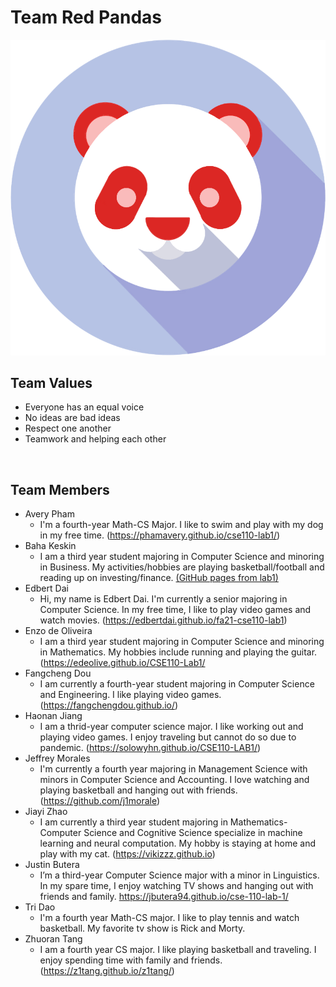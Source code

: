 # Team Red Pandas #

![Red Pandas Brand](branding/red-panda.png)

## Team Values ##

-  Everyone has an equal voice 
-  No ideas are bad ideas
-  Respect one another
-  Teamwork and helping each other

<br>

## Team Members ##
- Avery Pham
    - I'm a fourth-year Math-CS Major. I like to swim and play with my dog in my free time. (https://phamavery.github.io/cse110-lab1/)
- Baha Keskin
    - I am a third year student majoring in Computer Science and minoring in Business. My activities/hobbies are playing basketball/football and reading up on investing/finance. [(GitHub pages from lab1)](https://keskinmbaha.github.io/CSE110-Lab1/)
- Edbert Dai
    - Hi, my name is Edbert Dai. I'm currently a senior majoring in Computer Science. In my free time, I like to play video games and watch movies. (https://edbertdai.github.io/fa21-cse110-lab1)
- Enzo de Oliveira
    - I am a third year student majoring in Computer Science and minoring in Mathematics. My hobbies include running and playing the guitar. (https://edeolive.github.io/CSE110-Lab1/
- Fangcheng Dou
    - I am currently a fourth-year student majoring in Computer Science and Engineering. I like playing video games. (https://fangchengdou.github.io/)
- Haonan Jiang
    - I am a thrid-year computer science major. I like working out and playing video games. I enjoy traveling but cannot do so due to pandemic. (https://solowyhn.github.io/CSE110-LAB1/)
- Jeffrey Morales
    - I'm currently a fourth year majoring in Management Science with minors in Computer Science and Accounting. I love watching and playing basketball and hanging out with friends. (https://github.com/j1morale)
- Jiayi Zhao
    - I am currently a third year student majoring in Mathematics-Computer Science and Cognitive Science specialize in machine learning and neural computation. My hobby is staying at home and play with my cat. (https://vikizzz.github.io) 
- Justin Butera
    - I’m a third-year Computer Science major with a minor in Linguistics. In my spare time, I enjoy watching TV shows and hanging out with friends and family.
    https://jbutera94.github.io/cse-110-lab-1/ 
- Tri Dao
  - I'm a fourth year Math-CS major. I like to play tennis and watch basketball. My favorite tv show is Rick and Morty.
- Zhuoran Tang
    - I am a fourth year CS major. I like playing basketball and traveling. I enjoy spending time with family and friends. (https://z1tang.github.io/z1tang/)